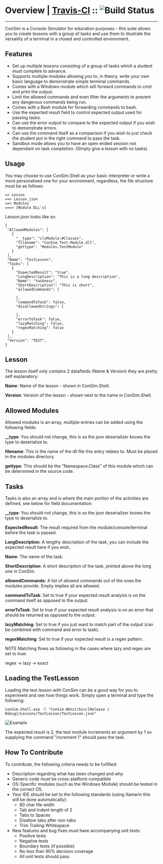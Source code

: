 # Overview | [Travis-CI](https://travis-ci.org/hazardfn/ConSim) :: ![Build Status](https://travis-ci.org/hazardfn/ConSim.svg)
--------
ConSim is a Console Simulator for education purposes - this suite allows you to create lessons with a group of tasks and use them
to illustrate the versaility of a terminal in a closed and controlled environment.

Features
--------
 * Set up multiple lessons consisting of a group of tasks which a student must complete to advance.
 * Supports multiple modules allowing you to, in theory, write your own basic language to demonstrate simple terminal commands.
 * Comes with a Windows module which will forward commands to cmd and print the output.
 * Limit the allowed commands and even filter the arguments to prevent any dangerous commands being run.
 * Comes with a Bash module for forwarding commands to bash.
 * Use the expected result field to control expected output used for passing tasks.
 * Can use the error output to compare to the expected output if you wish to demonstrate errors.
 * Can use the command itself as a comparison if you wish to just check the student put in the right command to pass the task.
 * Sandbox mode allows you to have an open ended session not dependant on task completion. (Simply give a lesson with no tasks).

Usage
--------
 You may choose to use ConSim.Shell as your basic interpreter or write a more personalised one for your environment,  regardless, the file structure must be as follows:

 ```
 => Lesson
 ==> Lesson.json
 ==> Modules
 ===> [Module DLL's]
 ```

 Lesson.json looks like so:

 ```
 {
  "AllowedModules": [
    {
      "__type": "clsModule:#Classes",
      "filename": "ConSim.Test.Module.dll",
      "gettype": "Modules.TestModule"
    }
  ],
  "Name": "TestLesson",
  "Tasks": [
    {
      "ExpectedResult": "true",
      "LongDescription": "This is a long description",
      "Name": "taskness",
      "ShortDescription": "This is short",
      "allowedCommands": [
    
      ],
      "commandToTask": false,
      "disallowedStrings": [
    
      ],
      "errorToTask": false,
      "lazyMatching": false,
      "regexMatching": false
    }
  ],
  "Version": "TEST",
}
 ```

 Lesson
---------
 The lesson itself only contains 2 datafields (Name & Version) they are pretty self explanatory:

 **Name**: Name of the lesson - shown in ConSim.Shell.
 
 **Version**: Version of the lesson - shown next to the name in ConSim.Shell.


 Allowed Modules
----------
 Allowed modules is an array, multiple entries can be added using the following fields:

 **__type**: You should not change, this is so the json deserializer knows the type to deserialize to.
 
 **filename**: This is the name of the dll file this entry relates to. Must be placed in the modules directory.
 
 **gettype**: This should be the "Namespace.Class" of this module which can be determined in the source code.


 Tasks
----------
 Tasks is also an array and is where the main portion of the activities are defined, see below for field documentation:

 **__type**: You should not change, this is so the json deserializer knows the type to deserialize to.
 
 **ExpectedResult**: The result required from the module/console/terminal before the task is passed.
 
 **LongDescription**: A lengthy description of the task, you can include the expected result here if you wish.
 
 **Name**: The name of the task.
 
 **ShortDescription**: A short description of the task, printed above the long one in ConSim.
 
 **allowedCommands**: A list of allowed commands out of the ones the modules provide. Empty implies all are allowed.
 
 **commandToTask**: Set to true if your expected result analysis is on the command itself as opposed to the output.
 
 **errorToTask**: Set to true if your expected result analysis is on an error that should be returned as opposed to the output.
 
 **lazyMatching**: Set to true if you just want to match part of the output (can be combined with command and error to task).

 **regexMatching**: Set to true if your expected result is a regex pattern.

NOTE Matching flows as following in the cases where lazy and regex are set to true:

regex -> lazy -> exact

Loading the TestLesson
--------
 Loading the test lesson with ConSim can be a good way for you to experiment and see how things work. Simply open a  terminal and type the following:

 ```
 ConSim.Shell.exe -l "ConSim.NUnit/bin/[Release | Debug]/Lessons/TestLesson/TestLesson.json"
 ```
 ![Example](http://imageshack.com/a/img673/3586/A1RBZ2.png)

 The expected result is 2, the test module increments an argument by 1 so supplying the command "increment 1" should  pass the task.

How To Contribute
--------
To contribute, the following criteria needs to be fulfilled:

* Description regarding what has been changed and why
* Generic code must be cross-platform compatible
* OS-Specific modules (such as the Windows Module) should be tested in the correct OS.
* Your IDE should be set to the following standards (using Xamarin this will be done automatically):
	* 80 char file width
	* Tab and Indent length of 2
	* Tabs to Spaces
	* Disallow tabs after non-tabs
	* Trim Trailing Whitespace
* New features and bug fixes must have accompanying unit tests:
	* Positive tests
	* Negative tests
	* Boundary tests (if possible)
	* No less than 90% decision coverage
	* All unit tests should pass

